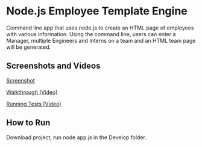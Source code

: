 # Node.js Employee Template Engine 

Command line app that uses node.js to create an HTML page of employees with various information. Using the command line, users can enter a Manager, multiple Engineers and Interns on a team and an HTML team page will be generated.

## Screenshots and Videos
[Screenshot](https://github.com/jamesravelle/template-engine/blob/master/Walkthrough/screenshot.PNG)

[Walkthrough (Video)](https://github.com/jamesravelle/template-engine/blob/master/Walkthrough/run-app.mp4)

[Running Tests (Video)](https://github.com/jamesravelle/template-engine/blob/master/Walkthrough/tests.mp4)

## How to Run
Download project, run node app.js in the Develop folder.